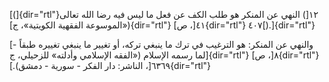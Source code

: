 [(]{dir="rtl"}١٢[) النهي عن المنكر هو طلب الكف عن فعل ما ليس فيه رضا
الله تعالى («الموسوعة الفقهية الكويتية»، ج]{dir="rtl"} ٤١[،
ص]{dir="rtl"} ٤٠٧[).]{dir="rtl"}

[- والنهي عن المنكر: هو الترغيب في ترك ما ينبغي تركه، أو تغيير ما ينبغي
تغييره طبقاً لما رسمه الإسلام («الفقه الإسلامي وأدلته» للزحيلي،
ج]{dir="rtl"} ٨[، ص]{dir="rtl"} ٦٣٦٩[، الناشر: دار الفكر - سورية -
دمشق).]{dir="rtl"}
